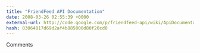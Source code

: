 ```yaml
---
title: "FriendFeed API Documentation"
date: 2008-03-26 02:55:39 +0000
external-url: http://code.google.com/p/friendfeed-api/wiki/ApiDocumentation
hash: 83064817d69d2af4b885000d80f20cd0
---
```


Comments
